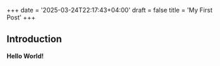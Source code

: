 +++
date = '2025-03-24T22:17:43+04:00'
draft = false
title = 'My First Post'
+++
## Introduction

**Hello World!**
